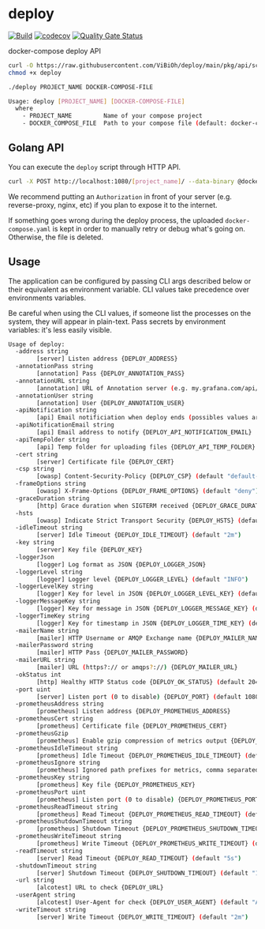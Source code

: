 # deploy

[![Build](https://github.com/ViBiOh/deploy/workflows/Build/badge.svg)](https://github.com/ViBiOh/deploy/actions)
[![codecov](https://codecov.io/gh/ViBiOh/deploy/branch/main/graph/badge.svg)](https://codecov.io/gh/ViBiOh/deploy)
[![Quality Gate Status](https://sonarcloud.io/api/project_badges/measure?project=ViBiOh_deploy&metric=alert_status)](https://sonarcloud.io/dashboard?id=ViBiOh_deploy)

docker-compose deploy API

```bash
curl -O https://raw.githubusercontent.com/ViBiOh/deploy/main/pkg/api/scripts/deploy-compose
chmod +x deploy

./deploy PROJECT_NAME DOCKER-COMPOSE-FILE
```

```bash
Usage: deploy [PROJECT_NAME] [DOCKER-COMPOSE-FILE]
  where
    - PROJECT_NAME         Name of your compose project
    - DOCKER_COMPOSE_FILE  Path to your compose file (default: docker-compose.yaml in current dir)
```

## Golang API

You can execute the `deploy` script through HTTP API.

```bash
curl -X POST http://localhost:1080/[project_name]/ --data-binary @docker-compose.yaml
```

We recommend putting an `Authorization` in front of your server (e.g. reverse-proxy, nginx, etc) if you plan to expose it to the internet.

If something goes wrong during the deploy process, the uploaded `docker-compose.yaml` is kept in order to manually retry or debug what's going on. Otherwise, the file is deleted.

## Usage

The application can be configured by passing CLI args described below or their equivalent as environment variable. CLI values take precedence over environments variables.

Be careful when using the CLI values, if someone list the processes on the system, they will appear in plain-text. Pass secrets by environment variables: it's less easily visible.

```bash
Usage of deploy:
  -address string
        [server] Listen address {DEPLOY_ADDRESS}
  -annotationPass string
        [annotation] Pass {DEPLOY_ANNOTATION_PASS}
  -annotationURL string
        [annotation] URL of Annotation server (e.g. my.grafana.com/api/annotations) {DEPLOY_ANNOTATION_URL}
  -annotationUser string
        [annotation] User {DEPLOY_ANNOTATION_USER}
  -apiNotification string
        [api] Email notificiation when deploy ends (possibles values ares 'never', 'onError', 'all') {DEPLOY_API_NOTIFICATION} (default "onError")
  -apiNotificationEmail string
        [api] Email address to notify {DEPLOY_API_NOTIFICATION_EMAIL}
  -apiTempFolder string
        [api] Temp folder for uploading files {DEPLOY_API_TEMP_FOLDER} (default "/tmp")
  -cert string
        [server] Certificate file {DEPLOY_CERT}
  -csp string
        [owasp] Content-Security-Policy {DEPLOY_CSP} (default "default-src 'self'; base-uri 'self'")
  -frameOptions string
        [owasp] X-Frame-Options {DEPLOY_FRAME_OPTIONS} (default "deny")
  -graceDuration string
        [http] Grace duration when SIGTERM received {DEPLOY_GRACE_DURATION} (default "30s")
  -hsts
        [owasp] Indicate Strict Transport Security {DEPLOY_HSTS} (default true)
  -idleTimeout string
        [server] Idle Timeout {DEPLOY_IDLE_TIMEOUT} (default "2m")
  -key string
        [server] Key file {DEPLOY_KEY}
  -loggerJson
        [logger] Log format as JSON {DEPLOY_LOGGER_JSON}
  -loggerLevel string
        [logger] Logger level {DEPLOY_LOGGER_LEVEL} (default "INFO")
  -loggerLevelKey string
        [logger] Key for level in JSON {DEPLOY_LOGGER_LEVEL_KEY} (default "level")
  -loggerMessageKey string
        [logger] Key for message in JSON {DEPLOY_LOGGER_MESSAGE_KEY} (default "message")
  -loggerTimeKey string
        [logger] Key for timestamp in JSON {DEPLOY_LOGGER_TIME_KEY} (default "time")
  -mailerName string
        [mailer] HTTP Username or AMQP Exchange name {DEPLOY_MAILER_NAME} (default "mailer")
  -mailerPassword string
        [mailer] HTTP Pass {DEPLOY_MAILER_PASSWORD}
  -mailerURL string
        [mailer] URL (https?:// or amqps?://) {DEPLOY_MAILER_URL}
  -okStatus int
        [http] Healthy HTTP Status code {DEPLOY_OK_STATUS} (default 204)
  -port uint
        [server] Listen port (0 to disable) {DEPLOY_PORT} (default 1080)
  -prometheusAddress string
        [prometheus] Listen address {DEPLOY_PROMETHEUS_ADDRESS}
  -prometheusCert string
        [prometheus] Certificate file {DEPLOY_PROMETHEUS_CERT}
  -prometheusGzip
        [prometheus] Enable gzip compression of metrics output {DEPLOY_PROMETHEUS_GZIP}
  -prometheusIdleTimeout string
        [prometheus] Idle Timeout {DEPLOY_PROMETHEUS_IDLE_TIMEOUT} (default "10s")
  -prometheusIgnore string
        [prometheus] Ignored path prefixes for metrics, comma separated {DEPLOY_PROMETHEUS_IGNORE}
  -prometheusKey string
        [prometheus] Key file {DEPLOY_PROMETHEUS_KEY}
  -prometheusPort uint
        [prometheus] Listen port (0 to disable) {DEPLOY_PROMETHEUS_PORT} (default 9090)
  -prometheusReadTimeout string
        [prometheus] Read Timeout {DEPLOY_PROMETHEUS_READ_TIMEOUT} (default "5s")
  -prometheusShutdownTimeout string
        [prometheus] Shutdown Timeout {DEPLOY_PROMETHEUS_SHUTDOWN_TIMEOUT} (default "5s")
  -prometheusWriteTimeout string
        [prometheus] Write Timeout {DEPLOY_PROMETHEUS_WRITE_TIMEOUT} (default "10s")
  -readTimeout string
        [server] Read Timeout {DEPLOY_READ_TIMEOUT} (default "5s")
  -shutdownTimeout string
        [server] Shutdown Timeout {DEPLOY_SHUTDOWN_TIMEOUT} (default "10s")
  -url string
        [alcotest] URL to check {DEPLOY_URL}
  -userAgent string
        [alcotest] User-Agent for check {DEPLOY_USER_AGENT} (default "Alcotest")
  -writeTimeout string
        [server] Write Timeout {DEPLOY_WRITE_TIMEOUT} (default "2m")
```
